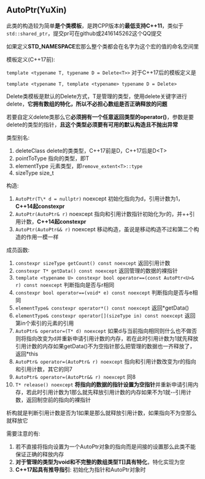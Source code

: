 ## AutoPtr(YuXin)

此类的构造较为简单**是个类模板**，是跨CPP版本的**最低支持C++11**，类似于`std::shared_ptr`，提交pr可在github或2416145262这个QQ提交

如果定义**STD_NAMESPACE**宏那么整个类都会在名字为这个宏的值的命名空间里

模板定义(C++17前):

`template <typename T, typename D = Delete<T>>`
对于C++17后的模板定义是

`template <typename T, template <typename> typename D = Delete>`

Delete类模板是默认的Delete方式，T是管理的类型，使用delete关键字进行delete，**它拥有数组的特化，所以不必担心数组是否正确释放的问题**

若要自定义delete类那么它**必须拥有一个任意返回类型的operator()**，参数是要delete的类型的指针，**且这个类型必须要有可用的默认构造且不抛出异常**

类型别名:
1. deleteClass delete的类类型，C++17前是D，C++17后是D\<T\>
2. pointToType 指向的类型，即T
3. elementType 元素类型，即`remove_extent<T>::type`
4. sizeType    size_t

构造:
1. `AutoPtr(T\* d = nullptr)` noexcept 初始化指向为d，引用计数为1，**C++14起constexpr**
2. `AutoPtr(AutoPtr& r)` noexcept 指向和引用计数指针初始化为r的，并++引用计数，**C++14起constexpr**
3. `AutoPtr(AutoPtr&& r)` noexcept 移动构造，虽说是移动构造不过和第二个构造的作用一模一样

成员函数:
1. `constexpr sizeType getCount() const noexcept` 返回引用计数
2. `constexpr T* getData() const noexcept` 返回管理的数据的裸指针
3. `template <typename U> constexpr bool operator==(const AutoPtr<U>& r) const noexcept` 判断指向是否与r相同
4. `constexpr bool operator==(void* e) const noexcept` 判断指向是否与e相同
5. `elementType& constexpr operator*() const noexcept` 返回\*getData()
6. `elementType& constexpr operator[](sizeType in) const noexcept` 返回第in个索引的元素的引用
7. `AutoPtr& operator=(T* d) noexcept` 如果d与当前指向相同则什么也不做否则将指向改变为d并重新申请引用计数的内存，若在此时引用计数为1就先释放引用计数的内存如果getData()不为空指针那么把管理的数据也一齐释放了，返回*this
8. `AutoPtr& operator=(AutoPtr& r) noexcept` 指向和引用计数改变为r的指向和引用计数，其它的同7
9. `AutoPtr& operator=(AutoPtr&& r) noexcept` 同8
10. `T* release() noexcept` **将指向的数据的指针设置为空指针**并重新申请引用内存，若此时引用计数为1那么就先释放引用计数的内存如果不为1就--引用计数，返回制空前的指向的裸指针

析构就是判断引用计数是否为1如果是那么就释放引用计数，如果指向不为空那么就释放它

需要注意的有:
1. 若不直接将指向设置为一个AutoPtr对象的指向而是间接的设置那么此类不能保证正确的释放内存
2. **对于管理的类型为void和不完整的数组类型T[]具有特化**，特化实现为空
3. **C++17起具有推导指引**: 初始化为指针和AutoPtr对象时
